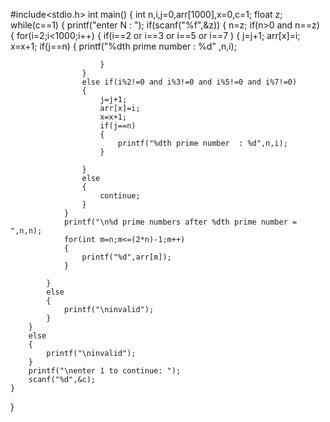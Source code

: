 #include<stdio.h>
int main()
{
    int n,i,j=0,arr[1000],x=0,c=1;
    float z;
    while(c==1)
    {
        printf("enter N : ");
        if(scanf("%f",&z))
        {
            n=z;
            if(n>0 and n==z)
            {
                for(i=2;i<1000;i++)
                {
                    if(i==2 or i==3 or i==5 or i==7 )
                    {
                        j=j+1;
                        arr[x]=i;
                        x=x+1;
                        if(j==n)
                        {
                        	printf("%dth prime number  : %d" ,n,i);
                    
						}
				    }
				    else if(i%2!=0 and i%3!=0 and i%5!=0 and i%7!=0)
			        {
					    j=j+1;
						arr[x]=i;
						x=x+1;
						if(j==n)
						{
							printf("%dth prime number  : %d",n,i);
	     				}
	     				
				    }
				    else
				    {
				    	continue;
					}
			    }
			    printf("\n%d prime numbers after %dth prime number = ",n,n);
			    for(int m=n;m<=(2*n)-1;m++)
			    {
			    	printf("%d",arr[m]);
				}
		    
			}
			else
			{
				printf("\ninvalid");
		    }
	    }
	    else
	    {
	    	printf("\ninvalid");
		}
		printf("\nenter 1 to continue: ");
		scanf("%d",&c);
    }
}
